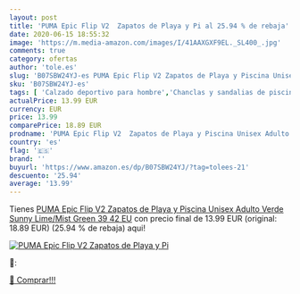 ```yaml
---
layout: post
title: 'PUMA Epic Flip V2  Zapatos de Playa y Pi al 25.94 % de rebaja'
date: 2020-06-15 18:55:32
image: 'https://m.media-amazon.com/images/I/41AAXGXF9EL._SL400_.jpg'
comments: true
category: ofertas
author: 'tole.es'
slug: 'B07SBW24YJ-es PUMA Epic Flip V2 Zapatos de Playa y Piscina Unisex Adulto...'
sku: 'B07SBW24YJ-es'
tags: [ 'Calzado deportivo para hombre','Chanclas y sandalias de piscina para hombre','Sandalias de vestir para hombre','Zapatillas y calzado deportivo para hombre','Zapatos','Zapatos para hombre','Zapatos y complementos','zapatos', ]
actualPrice: 13.99 EUR
currency: EUR
price: 13.99
comparePrice: 18.89 EUR
prodname: 'PUMA Epic Flip V2  Zapatos de Playa y Piscina Unisex Adulto  Verde  Sunny Lime/Mist Green 39   42 EU'
country: 'es'
flag: '🇪🇸'
brand: ''
buyurl: 'https://www.amazon.es/dp/B07SBW24YJ/?tag=tolees-21'
descuento: '25.94'
average: '13.99'
---
```


Tienes [PUMA Epic Flip V2  Zapatos de Playa y Piscina Unisex Adulto  Verde  Sunny Lime/Mist Green 39   42 EU](https://www.amazon.es/dp/B07SBW24YJ/?tag=tolees-21) con precio final de  13.99 EUR (original: 18.89 EUR) (25.94 %  de rebaja) aqui!

[![PUMA Epic Flip V2  Zapatos de Playa y Pi](https://m.media-amazon.com/images/I/41AAXGXF9EL._SL400_.jpg)](https://www.amazon.es/dp/B07SBW24YJ/?tag=tolees-21)

🔎:


[🛒 Comprar!!!](https://www.amazon.es/dp/B07SBW24YJ/?tag=tolees-21)
